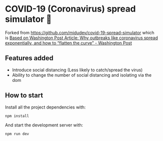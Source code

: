 # COVID-19 (Coronavirus) spread simulator 🦠
Forked from https://github.com/midudev/covid-19-spread-simulator which is [Based on Washington Post Article: Why outbreaks like coronavirus spread exponentially, and how to “flatten the curve” - Washington Post](https://www.washingtonpost.com/graphics/2020/world/corona-simulator/)

## Features added
- Introduce social distancing (Less likely to catch/spread the virus)
- Ability to change the number of social distancing and isolating via the dom

## How to start

Install all the project dependencies with:
```
npm install
```

And start the development server with:
```
npm run dev
```
